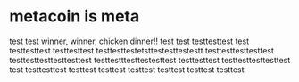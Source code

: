 # metacoin is meta

test
test
winner, winner, chicken dinner!!
test
test
testtesttest
test
testtesttest
testtesttest
testtesttestetsttestesttestestt
testtesttesttesttest
testtesttesttesttesttest
testtestttesttestesttest
testtesttest
testtesttesttesttest
test
testtesttest
testtest
testtest
testtest
testtest
testtest
testtest
